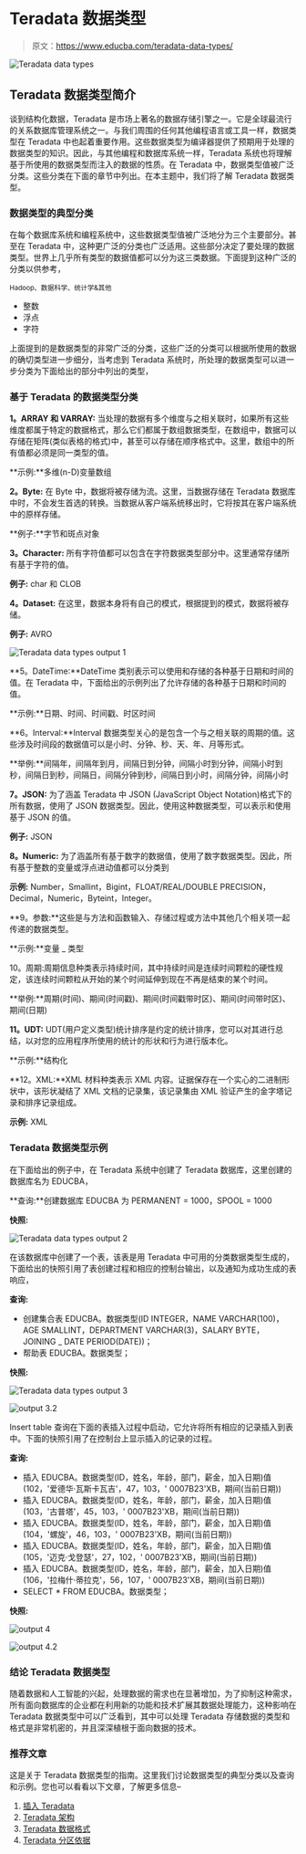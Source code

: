 # Teradata 数据类型

> 原文：<https://www.educba.com/teradata-data-types/>

![Teradata data types](img/68567e90000b7725aa3e204039ca9dbb.png)



## Teradata 数据类型简介

谈到结构化数据，Teradata 是市场上著名的数据存储引擎之一。它是全球最流行的关系数据库管理系统之一。与我们周围的任何其他编程语言或工具一样，数据类型在 Teradata 中也起着重要作用。这些数据类型为编译器提供了预期用于处理的数据类型的知识。因此，与其他编程和数据库系统一样，Teradata 系统也将理解基于所使用的数据类型而注入的数据的性质。在 Teradata 中，数据类型值被广泛分类。这些分类在下面的章节中列出。在本主题中，我们将了解 Teradata 数据类型。

### 数据类型的典型分类

在每个数据库系统和编程系统中，这些数据类型值被广泛地分为三个主要部分。甚至在 Teradata 中，这种更广泛的分类也广泛适用。这些部分决定了要处理的数据类型。世界上几乎所有类型的数据值都可以分为这三类数据。下面提到这种广泛的分类以供参考，

<small>Hadoop、数据科学、统计学&其他</small>

*   整数
*   浮点
*   字符

上面提到的是数据类型的非常广泛的分类，这些广泛的分类可以根据所使用的数据的确切类型进一步细分，当考虑到 Teradata 系统时，所处理的数据类型可以进一步分类为下面给出的部分中列出的类型，

### 基于 Teradata 的数据类型分类

**1。ARRAY 和 VARRAY:** 当处理的数据有多个维度与之相关联时，如果所有这些维度都属于特定的数据格式，那么它们都属于数组数据类型，在数组中，数据可以存储在矩阵(类似表格的格式)中，甚至可以存储在顺序格式中。这里，数组中的所有值都必须是同一类型的值。

**示例:**多维(n-D)变量数组

**2。Byte:** 在 Byte 中，数据将被存储为流。这里，当数据存储在 Teradata 数据库中时，不会发生首选的转换。当数据从客户端系统移出时，它将按其在客户端系统中的原样存储。

**例子:**字节和斑点对象

**3。Character:** 所有字符值都可以包含在字符数据类型部分中。这里通常存储所有基于字符的值。

**例子:** char 和 CLOB

**4。Dataset:** 在这里，数据本身将有自己的模式，根据提到的模式，数据将被存储。

**例子:** AVRO

![Teradata data types output 1](img/ae9896d38a048aa01e800205e40be80f.png)



**5。DateTime:**DateTime 类别表示可以使用和存储的各种基于日期和时间的值。在 Teradata 中，下面给出的示例列出了允许存储的各种基于日期和时间的值。

**示例:**日期、时间、时间戳、时区时间

**6。Interval:**Interval 数据类型关心的是包含一个与之相关联的周期的值。这些涉及时间段的数据值可以是小时、分钟、秒、天、年、月等形式。

**举例:**间隔年，间隔年到月，间隔日到分钟，间隔小时到分钟，间隔小时到秒，间隔日到秒，间隔日，间隔分钟到秒，间隔日到小时，间隔分钟，间隔小时

**7。JSON:** 为了涵盖 Teradata 中 JSON (JavaScript Object Notation)格式下的所有数据，使用了 JSON 数据类型。因此，使用这种数据类型，可以表示和使用基于 JSON 的值。

**例子:** JSON

**8。Numeric:** 为了涵盖所有基于数字的数据值，使用了数字数据类型。因此，所有基于整数的变量或浮点进动值都可以分类到

**示例:** Number，Smallint，Bigint，FLOAT/REAL/DOUBLE PRECISION，Decimal，Numeric，Byteint，Integer。

**9。参数:**这些是与方法和函数输入、存储过程或方法中其他几个相关项一起传递的数据类型。

**示例:**变量 _ 类型

10。周期:周期信息种类表示持续时间，其中持续时间是连续时间颗粒的硬性规定，该连续时间颗粒从开始的某个时间延伸到现在不再是结束的某个时间。

**举例:**周期(时间)、期间(时间戳)、期间(时间戳带时区)、期间(时间带时区)、期间(日期)

**11。UDT:** UDT(用户定义类型)统计排序是约定的统计排序，您可以对其进行总结，以对您的应用程序所使用的统计的形状和行为进行版本化。

**示例:**结构化

**12。XML:**XML 材料种类表示 XML 内容。证据保存在一个实心的二进制形状中，该形状凝结了 XML 文档的记录集，该记录集由 XML 验证产生的金字塔记录和排序记录组成。

**示例:** XML

### Teradata 数据类型示例

在下面给出的例子中，在 Teradata 系统中创建了 Teradata 数据库，这里创建的数据库名为 EDUCBA，

**查询:**创建数据库 EDUCBA 为 PERMANENT = 1000，SPOOL = 1000

**快照:**

![Teradata data types output 2](img/eb3a09f89cb5d5a495d1951f899331ab.png)



在该数据库中创建了一个表，该表是用 Teradata 中可用的分类数据类型生成的，下面给出的快照引用了表创建过程和相应的控制台输出，以及通知为成功生成的表响应，

**查询:**

*   创建集合表 EDUCBA。数据类型(ID INTEGER，NAME VARCHAR(100)，AGE SMALLINT，DEPARTMENT VARCHAR(3)，SALARY BYTE，JOINING _ DATE PERIOD(DATE))；
*   帮助表 EDUCBA。数据类型；

**快照:**

![Teradata data types output 3](img/e9fe28923aef2c9119d7b7493cc9cbc4.png)



![output 3.2](img/f1a6367a510c8476464dc889e7e26d92.png)



Insert table 查询在下面的表插入过程中启动，它允许将所有相应的记录插入到表中。下面的快照引用了在控制台上显示插入的记录的过程。

**查询:**

*   插入 EDUCBA。数据类型(ID，姓名，年龄，部门，薪金，加入日期)值(102，'爱德华·瓦斯卡瓦吉'，47，103，' 0007B23'XB，期间(当前日期))
*   插入 EDUCBA。数据类型(ID，姓名，年龄，部门，薪金，加入日期)值(103，'古普塔'，45，103，' 0007B23'XB，期间(当前日期))
*   插入 EDUCBA。数据类型(ID，姓名，年龄，部门，薪金，加入日期)值(104，'螺旋'，46，103，' 0007B23'XB，期间(当前日期))
*   插入 EDUCBA。数据类型(ID，姓名，年龄，部门，薪金，加入日期)值(105，'迈克·戈登瑟'，27，102，' 0007B23'XB，期间(当前日期))
*   插入 EDUCBA。数据类型(ID，姓名，年龄，部门，薪金，加入日期)值(106，'拉梅什·蒂拉克'，56，107，' 0007B23'XB，期间(当前日期))
*   SELECT * FROM EDUCBA。数据类型；

**快照:**

![output 4](img/93fb814d9c3b25430ca0e64146e2e17f.png)



![output 4.2](img/be57741de69ea474d148761c7d6c9b4b.png)



### 结论 Teradata 数据类型

随着数据和人工智能的兴起，处理数据的需求也在显著增加，为了抑制这种需求，所有面向数据库的企业都在利用新的功能和技术扩展其数据处理能力，这种影响在 Teradata 数据类型中可以广泛看到，其中可以处理 Teradata 存储数据的类型和格式是非常机密的，并且深深植根于面向数据的技术。

### 推荐文章

这是关于 Teradata 数据类型的指南。这里我们讨论数据类型的典型分类以及查询和示例。您也可以看看以下文章，了解更多信息–

1.  [插入 Teradata](https://www.educba.com/insert-into-teradata/)
2.  [Teradata 架构](https://www.educba.com/teradata-architecture/)
3.  [Teradata 数据格式](https://www.educba.com/teradata-date-formats/)
4.  [Teradata 分区依据](https://www.educba.com/teradata-partition-by/)